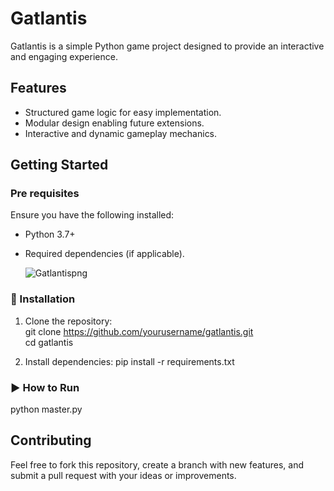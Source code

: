 # Gatlantis  

Gatlantis is a simple Python game project designed to provide an interactive and engaging experience.

## Features  
- Structured game logic for easy implementation.  
- Modular design enabling future extensions.  
- Interactive and dynamic gameplay mechanics.  

## Getting Started  
### Pre requisites  
Ensure you have the following installed:  
- Python 3.7+  
- Required dependencies (if applicable).

  ![Gatlantispng](https://github.com/user-attachments/assets/762018d5-94ae-4fad-8301-7e1ba3adffb8)



### 🔧 Installation  
1. Clone the repository:  
git clone https://github.com/yourusername/gatlantis.git  
cd gatlantis  

2. Install dependencies:
pip install -r requirements.txt  

### ▶️ How to Run
python master.py  

## Contributing  
Feel free to fork this repository, create a branch with new features, and submit a pull request with your ideas or improvements. 

